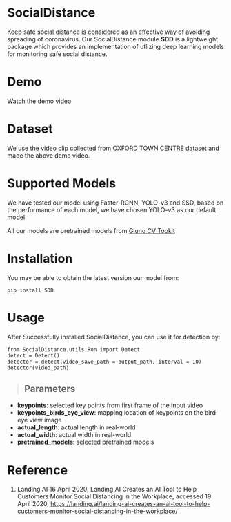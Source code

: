# SocialDistance
Keep safe social distance is considered as an effective way of avoiding spreading of coronavirus. Our SocialDistance module __SDD__ is a lightweight package which provides an implementation of utlizing deep learning models for monitoring safe social distance.

# Demo
[Watch the demo video](https://www.youtube.com/watch?v=1s46BJJj6rw&t=5s)

# Dataset
We use the video clip collected from [OXFORD TOWN CENTRE](https://www.robots.ox.ac.uk/ActiveVision/Research/Projects/2009bbenfold_headpose/project.html) dataset and made the above demo video.

# Supported Models
We have tested our model using Faster-RCNN, YOLO-v3 and SSD, based on the performance of each model, we have chosen YOLO-v3 as our default model

All our models are pretrained models from [Gluno CV Tookit](https://github.com/dmlc/gluon-cv)

# Installation
You may be able to obtain the latest version our model from:
```
pip install SDD
```

# Usage
After Successfully installed SocialDistance, you can use it for detection by:
```
from SocialDistance.utils.Run import Detect
detect = Detect()
detector = detect(video_save_path = output_path, interval = 10)
detector(video_path)
```

> Parameters
> ----------
- **keypoints**: selected key points from first frame of the input video
- **keypoints_birds_eye_view**: mapping location of keypoints on the bird-eye view image
- **actual_length**: actual length in real-world
- **actual_width**: actual width in real-world
- **pretrained_models**: selected pretrained models
# Reference
1. Landing AI 16 April 2020, Landing AI Creates an AI Tool to Help Customers Monitor Social Distancing in the Workplace, accessed 19 April 2020, <https://landing.ai/landing-ai-creates-an-ai-tool-to-help-customers-monitor-social-distancing-in-the-workplace/>


